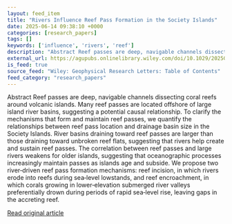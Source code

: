 ```yaml
---
layout: feed_item
title: "Rivers Influence Reef Pass Formation in the Society Islands"
date: 2025-06-14 09:38:10 +0000
categories: [research_papers]
tags: []
keywords: ['influence', 'rivers', 'reef']
description: "Abstract Reef passes are deep, navigable channels dissecting coral reefs around volcanic islands"
external_url: https://agupubs.onlinelibrary.wiley.com/doi/10.1029/2025GL114881?af=R
is_feed: true
source_feed: "Wiley: Geophysical Research Letters: Table of Contents"
feed_category: "research_papers"
---
```


Abstract Reef passes are deep, navigable channels dissecting coral reefs around volcanic islands. Many reef passes are located offshore of large island river basins, suggesting a potential causal relationship. To clarify the mechanisms that form and maintain reef passes, we quantify the relationships between reef pass location and drainage basin size in the Society Islands. River basins draining toward reef passes are larger than those draining toward unbroken reef flats, suggesting that rivers help create and sustain reef passes. The correlation between reef passes and large rivers weakens for older islands, suggesting that oceanographic processes increasingly maintain passes as islands age and subside. We propose two river‐driven reef pass formation mechanisms: reef incision, in which rivers erode into reefs during sea‐level lowstands, and reef encroachment, in which corals growing in lower‐elevation submerged river valleys preferentially drown during periods of rapid sea‐level rise, leaving gaps in the accreting reef.

[Read original article](https://agupubs.onlinelibrary.wiley.com/doi/10.1029/2025GL114881?af=R)

